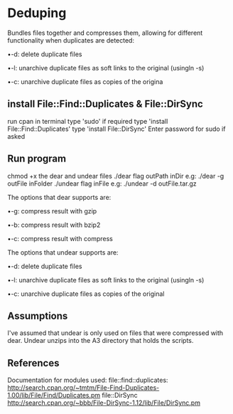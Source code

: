 # Deduping
Bundles files together and compresses them, allowing for different functionality when duplicates are detected: 

•-d: delete duplicate files

•-l: unarchive duplicate files as soft links to the original (usingln -s)

•-c: unarchive duplicate files as copies of the origina

## install File::Find::Duplicates & File::DirSync
run cpan in terminal
type 'sudo' if required
type 'install File::Find::Duplicates'
type 'install File::DirSync'
Enter password for sudo if asked

## Run program
chmod +x the dear and undear files
./dear flag outPath inDir
e.g: ./dear -g outFile inFolder
./undear flag inFile
e.g: ./undear -d outFile.tar.gz

The options that dear supports are:

•-g: compress result with gzip

•-b: compress result with bzip2

•-c: compress result with compress

The options that undear supports are:

•-d: delete duplicate files

•-l: unarchive duplicate files as soft links to the original (usingln -s)

•-c: unarchive duplicate files as copies of the original

## Assumptions
I've assumed that undear is only used on files that were compressed
with dear.
Undear unzips into the A3 directory that holds the scripts.

## References
Documentation for modules used:
file::find::duplicates:
http://search.cpan.org/~tmtm/File-Find-Duplicates-1.00/lib/File/Find/Duplicates.pm
file::DirSync
http://search.cpan.org/~bbb/File-DirSync-1.12/lib/File/DirSync.pm
